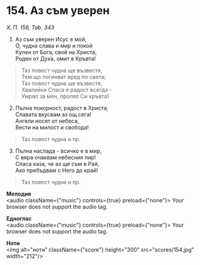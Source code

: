 # 154. Аз съм уверен  

*Х. П. 156, Tab. 343*  

1. Аз съм уверен Исус е мой,  
О, чудна слава и мир и покой  
Купен от Бога, свой на Христа,  
Роден от Духа, омит в Кръвта!  

> Таз повест чудна ще възвестя,  
> Тем що погинват вред по света;  
> Таз повест чудна ще възвестя,  
> Хвалейки Спаса е радост всегда -  
> Умрял за мен, пролял Си кръвта1  

2. Пълна покорност, радост в Христа;  
Славата вкусвам аз ощ сега!  
Ангели носят от небеса,  
Вести на милост и свобода!  

> Таз повест чудна и пр.  

3. Пълна наслада - всичко е в мир,  
С вяра очаквам небесния пир!  
Спаса каза, че аз ще съм в Рай,  
Ако пребъдвам с Него до край!  

> Таз повест чудна и пр.  

__Мелодия__  
<audio className={"music"} controls={true} preload={"none"}><source src="mp3/154.mp3" type="audio/mpeg"/>
Your browser does not support the audio tag.
</audio>  

__Едноглас__  
<audio className={"music"} controls={true} preload={"none"}><source src="transp/154.mp3" type="audio/mpeg"/>
Your browser does not support the audio tag.
</audio>  

__Ноти__  
<img alt="ноти" className={"score"} height="300" src="scores/154.jpg" width="212"/>
